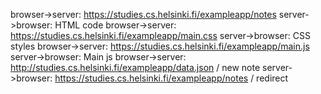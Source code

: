 browser->server: https://studies.cs.helsinki.fi/exampleapp/notes
server->browser: HTML code
browser->server: https://studies.cs.helsinki.fi/exampleapp/main.css
server->browser: CSS styles
browser->server: https://studies.cs.helsinki.fi/exampleapp/main.js
server->browser: Main js
browser->server: http://studies.cs.helsinki.fi/exampleapp/data.json / new note
server->browser: https://studies.cs.helsinki.fi/exampleapp/notes / redirect

